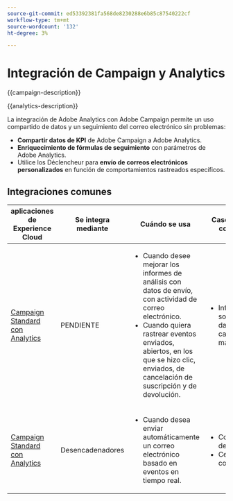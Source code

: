 ```yaml
---
source-git-commit: ed53392381fa568de8230288e6b85c87540222cf
workflow-type: tm+mt
source-wordcount: '132'
ht-degree: 3%

---
```



# Integración de Campaign y Analytics

{{campaign-description}}

{{analytics-description}}

La integración de Adobe Analytics con Adobe Campaign permite un uso compartido de datos y un seguimiento del correo electrónico sin problemas:

+ **Compartir datos de KPI** de Adobe Campaign a Adobe Analytics.
+ **Enriquecimiento de fórmulas de seguimiento** con parámetros de Adobe Analytics.
+ Utilice los Déclencheur para **envío de correos electrónicos personalizados** en función de comportamientos rastreados específicos.

## Integraciones comunes

<table>
    <thead>
        <tr>
            <th>aplicaciones de Experience Cloud</th>
            <th>Se integra mediante</th>
            <th>Cuándo se usa</th>
            <th>Casos de uso comunes</th>
        </tr>
    </thead>
    <tbody>
        <tr>
            <td><a href="https://experienceleague.adobe.com/docs/campaign-standard-learn/tutorials/integrations/track-the-success-of-your-deliveries-in-analytics.html" target="_blank" rel="noreferrer">Campaign Standard con Analytics</a></td>
            <td>PENDIENTE</td>
            <td>
                <ul>
                    <li>Cuando desee mejorar los informes de análisis con datos de envío, con actividad de correo electrónico.</li>
                    <li>Cuando quiera rastrear eventos enviados, abiertos, en los que se hizo clic, enviados, de cancelación de suscripción y de devolución.</li>                    
                </ul>
            </td>
            <td>
              <ul>
                <li>Informar sobre los datos de campañas de marketing.</li>
              </ul>
            </td>
        </tr>
        <tr>
            <td><a href="https://experienceleague.adobe.com/docs/campaign-standard-learn/tutorials/integrations/triggers/using-triggers-for-transactional-messaging-overview.html" target="_blank" rel="noreferrer">Campaign Standard con Analytics</a></td>
            <td>Desencadenadores</li>
            <td>
                <ul>
                    <li>Cuando desea enviar automáticamente un correo electrónico basado en eventos en tiempo real.</li>
                </ul>
            </td>
            <td>
              <ul>
                <li>Confirmación de registro.</li>
                <li>Cesta de la compra.</li>
              </ul>
            </td>
        </tr>              
    </tbody>          
</table>

